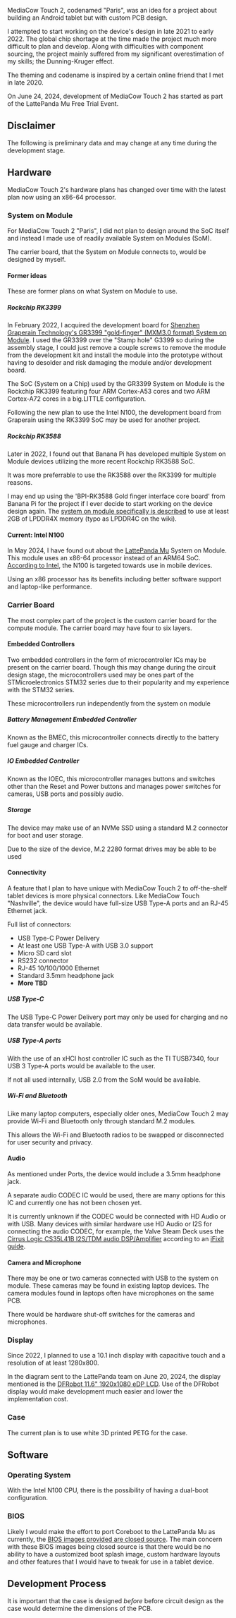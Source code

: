MediaCow Touch 2, codenamed "Paris", was an idea for a project about building an Android tablet but with custom PCB design.

I attempted to start working on the device's design in late 2021 to early 2022. The global chip shortage at the time made the project much more difficult to plan and develop. Along with difficulties with component sourcing, the project mainly suffered from my significant overestimation of my skills; the Dunning-Kruger effect. 

The theming and codename is inspired by a certain online friend that I met in late 2020.

On June 24, 2024, development of MediaCow Touch 2 has started as part of the LattePanda Mu Free Trial Event.

## Disclaimer
The following is preliminary data and may change at any time during the development stage. 

## Hardware
MediaCow Touch 2's hardware plans has changed over time with the latest plan now using an x86-64 processor.

### System on Module
For MediaCow Touch 2 "Paris", I did not plan to design around the SoC itself and instead I made use of readily available System on Modules (SoM).

The carrier board, that the System on Module connects to, would be designed by myself. 

#### Former ideas
These are former plans on what System on Module to use. 

##### Rockchip RK3399
In February 2022, I acquired the development board for [Shenzhen Graperain Technology's GR3399 "gold-finger" (MXM3.0 format) System on Module](https://www.graperain.com/ARM-Embedded-RK3399-Development-Board/). I used the GR3399 over the "Stamp hole" G3399 so during the assembly stage, I could just remove a couple screws to remove the module from the development kit and install the module into the prototype without having to desolder and risk damaging the module and/or development board.

The SoC (System on a Chip) used by the GR3399 System on Module is the Rockchip RK3399 featuring four ARM Cortex-A53 cores and two ARM Cortex-A72 cores in a big.LITTLE configuration.

Following the new plan to use the Intel N100, the development board from Graperain using the RK3399 SoC may be used for another project.

##### Rockchip RK3588
Later in 2022, I found out that Banana Pi has developed multiple System on Module devices utilizing the more recent Rockchip RK3588 SoC.

It was more preferrable to use the RK3588 over the RK3399 for multiple reasons. 

I may end up using the 'BPI-RK3588 Gold finger interface core board' from Banana Pi for the project if I ever decide to start working on the device design again. The [system on module specifically is described](https://wiki.banana-pi.org/BPI-RK3588_Core_board_and_development_Kit) to use at least 2GB of LPDDR4X memory (typo as LPDDR4C on the wiki).


#### Current: Intel N100
In May 2024, I have found out about the [LattePanda Mu](https://www.lattepanda.com/lattepanda-mu) System on Module. This module uses an x86-64 processor instead of an ARM64 SoC. [According to Intel](https://ark.intel.com/content/www/us/en/ark/products/231803/intel-processor-n100-6m-cache-up-to-3-40-ghz.html), the N100 is targeted towards use in mobile devices.

Using an x86 processor has its benefits including better software support and laptop-like performance.

### Carrier Board
The most complex part of the project is the custom carrier board for the compute module. The carrier board may have four to six layers. 

#### Embedded Controllers
Two embedded controllers in the form of microcontroller ICs may be present on the carrier board. Though this may change during the circuit design stage, the microcontrollers used may be ones part of the STMicroelectronics STM32 series due to their popularity and my experience with the STM32 series.

These microcontrollers run independently from the system on module

##### Battery Management Embedded Controller
Known as the BMEC, this microcontroller connects directly to the battery fuel gauge and charger ICs. 

##### IO Embedded Controller
Known as the IOEC, this microcontroller manages buttons and switches other than the Reset and Power buttons and manages power switches for cameras, USB ports and possibly audio.

##### Storage
The device may make use of an NVMe SSD using a standard M.2 connector for boot and user storage.

Due to the size of the device, M.2 2280 format drives may be able to be used

#### Connectivity
A feature that I plan to have unique with MediaCow Touch 2 to off-the-shelf tablet devices is more physical connectors. Like MediaCow Touch "Nashville", the device would have full-size USB Type-A ports and an RJ-45 Ethernet jack.

Full list of connectors:

- USB Type-C Power Delivery
- At least one USB Type-A with USB 3.0 support
- Micro SD card slot
- RS232 connector
- RJ-45 10/100/1000 Ethernet
- Standard 3.5mm headphone jack
- **More TBD**

##### USB Type-C
The USB Type-C Power Delivery port may only be used for charging and no data transfer would be available.

##### USB Type-A ports
With the use of an xHCI host controller IC such as the TI TUSB7340, four USB 3 Type-A ports would be available to the user.

If not all used internally, USB 2.0 from the SoM would be available. 

##### Wi-Fi and Bluetooth
Like many laptop computers, especially older ones, MediaCow Touch 2 may provide Wi-Fi and Bluetooth only through standard M.2 modules.

This allows the Wi-Fi and Bluetooth radios to be swapped or disconnected for user security and privacy.

#### Audio
As mentioned under Ports, the device would include a 3.5mm headphone jack. 

A separate audio CODEC IC would be used, there are many options for this IC and currently one has not been chosen yet.

It is currently unknown if the CODEC would be connected with HD Audio or with USB. Many devices with similar hardware use HD Audio or I2S for connecting the audio CODEC, for example, the Valve Steam Deck uses the [Cirrus Logic CS35L41B I2S/TDM audio DSP/Amplifier](https://www.cirrus.com/products/cs35l41/) according to an [iFixit guide](https://www.ifixit.com/Guide/Steam+Deck+Chip+ID/147811).

#### Camera and Microphone
There may be one or two cameras connected with USB to the system on module. These cameras may be found in existing laptop devices. The camera modules found in laptops often have microphones on the same PCB.

There would be hardware shut-off switches for the cameras and microphones.

### Display
Since 2022, I planned to use a 10.1 inch display with capacitive touch and a resolution of at least 1280x800.

In the diagram sent to the LattePanda team on June 20, 2024, the display mentioned is the [DFRobot 11.6" 1920x1080 eDP LCD](https://www.dfrobot.com/product-2794.html). Use of the DFRobot display would make development much easier and lower the implementation cost.

### Case
The current plan is to use white 3D printed PETG for the case.

## Software

### Operating System
With the Intel N100 CPU, there is the possibility of having a dual-boot configuration.

### BIOS
Likely I would make the effort to port Coreboot to the LattePanda Mu as currently, the [BIOS images provided are closed source](https://github.com/LattePandaTeam/LattePanda-Mu/tree/main/Softwares/BIOS). The main concern with these BIOS images being closed source is that there would be no ability to have a customized boot splash image, custom hardware layouts and other features that I would have to tweak for use in a tablet device. 

## Development Process

It is important that the case is designed *before* before circuit design as the case would determine the dimensions of the PCB. 


